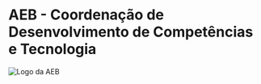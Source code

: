# AEB - Coordenação de Desenvolvimento de Competências e Tecnologia
![Logo da AEB](/assets/images/AEB_logo)
